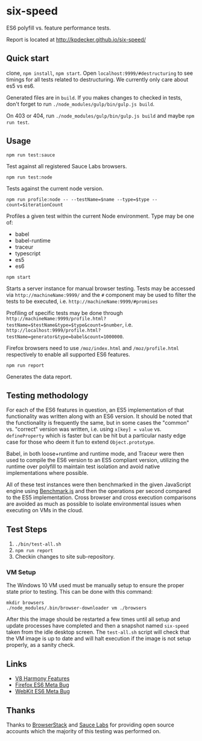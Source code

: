 # six-speed

ES6 polyfill vs. feature performance tests.

Report is located at http://kpdecker.github.io/six-speed/

## Quick start
clone, `npm install`,
`npm start`. Open `localhost:9999/#destructuring` to see timings for all tests
related to destructuring. 
We currently only care about es5 vs es6. 

Generated files are in `build`. If you makes changes to checked in tests, don't
forget to run `./node_modules/gulp/bin/gulp.js build`.

On 403 or 404, run `./node_modules/gulp/bin/gulp.js build` and maybe `npm run test`.
## Usage

```
npm run test:sauce
```

Test against all registered Sauce Labs browsers.

```
npm run test:node
```

Tests against the current node version.

```
npm run profile:node -- --testName=$name --type=$type --count=$iterationCount
```

Profiles a given test within the current Node environment. Type may be one of:
- babel
- babel-runtime
- traceur
- typescript
- es5
- es6

```
npm start
```

Starts a server instance for manual browser testing. Tests may be accessed via `http://machineName:9999/` and the `#` component may be used to filter the tests to be executed, i.e. `http://machineName:9999/#promises`

Profiling of specific tests may be done through `http://machineName:9999/profile.html?testName=$testName&type=$type&count=$number`, i.e. `http://localhost:9999/profile.html?testName=generator&type=babel&count=1000000`.

Firefox browsers need to use `/moz/index.html` and `/moz/profile.html` respectively to enable all supported ES6 features.

```
npm run report
```

Generates the data report.


## Testing methodology

For each of the ES6 features in question, an ES5 implementation of that functionality was written along with an ES6 version. It should be noted that the functionality is frequently the same, but in some cases the "common" vs. "correct" version was written, i.e. using `x[key] = value` vs. `defineProperty` which is faster but can be hit but a particular nasty edge case for those who deem it fun to extend `Object.prototype`.

Babel, in both loose+runtime and runtime mode, and Traceur were then used to compile the ES6 version to an ES5 compliant version, utilizing the runtime over polyfill to maintain test isolation and avoid native implementations where possible.

All of these test instances were then benchmarked in the given JavaScript engine using [Benchmark.js](http://benchmarkjs.com/) and then the operations per second compared to the ES5 implementation. Cross browser and cross execution comparisons are avoided as much as possible to isolate environmental issues when executing on VMs in the cloud.

## Test Steps

1. `./bin/test-all.sh`
2. `npm run report`
3. Checkin changes to site sub-repository.

### VM Setup

The Windows 10 VM used must be manually setup to ensure the proper state prior to testing. This can be done with this command:

```
mkdir browsers
./node_modules/.bin/browser-downloader vm ./browsers
```

After this the image should be restarted a few times until all setup and update processes have completed and then a snapshot named `six-speed` taken from the idle desktop screen. The `test-all.sh` script will check that the VM image is up to date and will halt execution if the image is not setup properly, as a sanity check.

## Links

- [V8 Harmony Features](https://code.google.com/p/v8/issues/list?q=label:Harmony)
- [Firefox ES6 Meta Bug](https://bugzilla.mozilla.org/show_bug.cgi?id=694100)
- [WebKit ES6 Meta Bug](https://bugs.webkit.org/show_bug.cgi?id=80559)


## Thanks

Thanks to [BrowserStack](browserstack.com) and [Sauce Labs](https://saucelabs.com/) for providing open source accounts which the majority of this testing was performed on.
